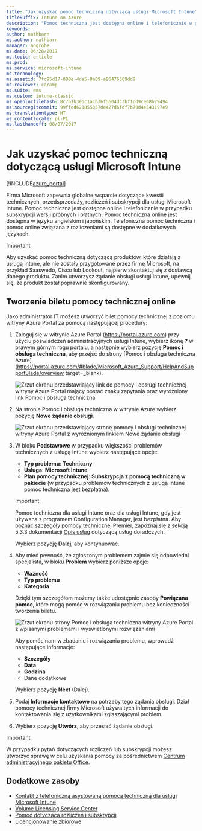 ```yaml
---
title: "Jak uzyskać pomoc techniczną dotyczącą usługi Microsoft Intune"
titleSuffix: Intune on Azure
description: "Pomoc techniczna jest dostępna online i telefonicznie w przypadku subskrypcji płatnych i ich wersji próbnych."
keywords: 
author: nathbarn
ms.author: nathbarn
manager: angrobe
ms.date: 06/28/2017
ms.topic: article
ms.prod: 
ms.service: microsoft-intune
ms.technology: 
ms.assetid: 7fc95d17-098e-4da5-8a09-a96476569dd9
ms.reviewer: cacamp
ms.suite: ems
ms.custom: intune-classic
ms.openlocfilehash: 8c761b3e5c1acb36f5604dc3bf1cd9ce08b29494
ms.sourcegitcommit: 99ffed621855357de427d6fdf7b70d4e543197e9
ms.translationtype: HT
ms.contentlocale: pl-PL
ms.lasthandoff: 08/07/2017
---
```

# <a name="how-to-get-support-for-microsoft-intune"></a>Jak uzyskać pomoc techniczną dotyczącą usługi Microsoft Intune

[!INCLUDE[azure_portal](./includes/note-for-both-portals.md)]

Firma Microsoft zapewnia globalne wsparcie dotyczące kwestii technicznych, przedsprzedaży, rozliczeń i subskrypcji dla usługi Microsoft Intune. Pomoc techniczna jest dostępna online i telefonicznie w przypadku subskrypcji wersji próbnych i płatnych. Pomoc techniczna online jest dostępna w języku angielskim i japońskim. Telefoniczna pomoc techniczna i pomoc online związana z rozliczeniami są dostępne w dodatkowych językach.

>[!IMPORTANT]
> Aby uzyskać pomoc techniczną dotyczącą produktów, które działają z usługą Intune, ale nie zostały przygotowane przez firmę Microsoft, na przykład Saaswedo, Cisco lub Lookout, najpierw skontaktuj się z dostawcą danego produktu. Zanim utworzysz żądanie obsługi usługi Intune, upewnij się, że produkt został poprawnie skonfigurowany.

## <a name="create-an-online-support-ticket"></a>Tworzenie biletu pomocy technicznej online

Jako administrator IT możesz utworzyć bilet pomocy technicznej z poziomu witryny Azure Portal za pomocą następującej procedury:

1. Zaloguj się w witrynie Azure Portal (https://portal.azure.com) przy użyciu poświadczeń administracyjnych usługi Intune, wybierz ikonę **?** w prawym górnym rogu portalu, a następnie wybierz pozycję **Pomoc i obsługa techniczna**, aby przejść do strony [Pomoc i obsługa techniczna Azure](https://portal.azure.com/#blade/Microsoft_Azure_Support/HelpAndSupportBlade/overview target=_blank).

    ![Zrzut ekranu przedstawiający link do pomocy i obsługi technicznej witryny Azure Portal mający postać znaku zapytania oraz wyróżniony link Pomoc i obsługa techniczna](./media/azure-get-support.png)

2. Na stronie Pomoc i obsługa techniczna w witrynie Azure wybierz pozycję **Nowe żądanie obsługi**.

    ![Zrzut ekranu przedstawiający stronę pomocy i obsługi technicznej witryny Azure Portal z wyróżnionym linkiem Nowe żądanie obsługi](./media/azure-support-ticket-link.png)
3. W bloku **Podstawowe** w przypadku większości problemów technicznych z usługą Intune wybierz następujące opcje:
    - **Typ problemu**: **Techniczny**
    - **Usługa**: **Microsoft Intune**
    - **Plan pomocy technicznej**: **Subskrypcja z pomocą techniczną w pakiecie** (w przypadku problemów technicznych z usługą Intune pomoc techniczna jest bezpłatna).

    >[!IMPORTANT]
    >Pomoc techniczna dla usługi Intune oraz dla usługi Intune, gdy jest używana z programem Configuration Manager, jest bezpłatna. Aby poznać szczegóły pomocy technicznej Premier, zapoznaj się z sekcją 5.3.3 dokumentacji [Opis usług](https://www.microsoft.com/microsoftservices/services-list.aspx) dotyczącą usług doradczych.

    Wybierz pozycję **Dalej**, aby kontynuować.
4. Aby mieć pewność, że zgłoszonym problemem zajmie się odpowiedni specjalista, w bloku **Problem** wybierz poniższe opcje:
    - **Ważność**
    - **Typ problemu**
    - **Kategoria**

    Dzięki tym szczegółom możemy także udostępnić zasoby **Powiązana pomoc**, które mogą pomóc w rozwiązaniu problemu bez konieczności tworzenia biletu.

    ![Zrzut ekranu strony Pomoc i obsługa techniczna witryny Azure Portal z wpisanymi problemami i wyświetlonymi rozwiązaniami](./media/support-need-solutions.png)

    Aby pomóc nam w zbadaniu i rozwiązaniu problemu, wprowadź następujące informacje:
    -   **Szczegóły**
    - **Data**
    - **Godzina**
    - Dane dodatkowe

    Wybierz pozycję **Next** (Dalej).
5. Podaj **Informacje kontaktowe** na potrzeby tego żądania obsługi. Dział pomocy technicznej firmy Microsoft używa tych informacji do kontaktowania się z użytkownikami zgłaszającymi problem.
6. Wybierz pozycję **Utwórz**, aby przesłać żądanie obsługi.

>[!IMPORTANT]
>W przypadku pytań dotyczących rozliczeń lub subskrypcji możesz utworzyć sprawę w celu uzyskania pomocy za pośrednictwem [Centrum administracyjnego pakietu Office](https://portal.office.com/Support/SupportEntry.aspx).

## <a name="additional-resources"></a>Dodatkowe zasoby
- [Kontakt z telefoniczną asystowaną pomocą techniczną dla usługi Microsoft Intune](phone-support-contact.md)
- [Volume Licensing Service Center](http://go.microsoft.com/fwlink/p/?LinkID=282016)
- [Pomoc dotycząca rozliczeń i subskrypcji](https://support.office.com/article/Contact-Office-365-for-business-support-Admin-Help-32a17ca7-6fa0-4870-8a8d-e25ba4ccfd4b)
- [Licencjonowanie zbiorowe](http://go.microsoft.com/fwlink/p/?LinkID=282015)
